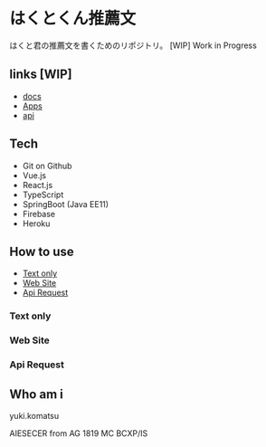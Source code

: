 # はくとくん推薦文

はくと君の推薦文を書くためのリポジトリ。
[WIP] Work in Progress

## links [WIP]
- [docs](#)
- [Apps](#)
- [api](#)

## Tech
- Git on Github
- Vue.js
- React.js
- TypeScript
- SpringBoot (Java EE11)
- Firebase
- Heroku

## How to use
- [Text only]()
- [Web Site]()
- [Api Request]()

### Text only

### Web Site

### Api Request


## Who am i
yuki.komatsu

AIESECER from AG
1819 MC BCXP/IS

